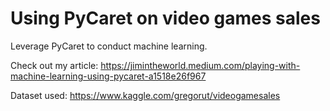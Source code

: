 # Using PyCaret on video games sales
Leverage PyCaret to conduct machine learning.

Check out my article: https://jimintheworld.medium.com/playing-with-machine-learning-using-pycaret-a1518e26f967

Dataset used: https://www.kaggle.com/gregorut/videogamesales
